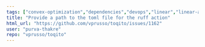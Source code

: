 ```yaml
---
tags: ["convex-optimization","dependencies","devops","linear","linear-algebra","matrix-analysis","non-quantum","nonlocal-game","physics","python","python-3","python3","quantum","quantum-computing","quantum-information","quantum-information-science","quantum-information-theory","quantum-physics","quantum-programming","quantum-programming-language","research","semidefinite-programming","unitaryhack"]
title: "Provide a path to the toml file for the ruff action"
html_url: "https://github.com/vprusso/toqito/issues/1162"
user: "purva-thakre"
repo: "vprusso/toqito"
---
```


